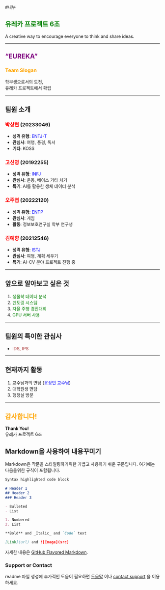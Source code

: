 #내부
## <span style="color:green;">유레카 프로젝트 6조</span>  
A creative way to encourage everyone to think and share ideas.

---

## <span style="color:purple;">“EUREKA”</span>  
### <span style="color:orange;">Team Slogan</span>  
학부생으로서의 도전,  
유레카 프로젝트에서 확립  

---

## 팀원 소개  

### <span style="color:red;">박상현</span> (20233046)  
- **성격 유형**: <span style="color:blue;">ENTJ-T</span>  
- **관심사**: 여행, 풍경, 독서  
- **기타**: KOSS  

### <span style="color:red;">고신영</span> (20192255)  
- **성격 유형**: <span style="color:blue;">INFJ</span>  
- **관심사**: 운동, 베이스 기타 치기  
- **특기**: AI를 활용한 생체 데이터 분석  

### <span style="color:red;">오주엽</span> (20222120)  
- **성격 유형**: <span style="color:blue;">ENTP</span>  
- **관심사**: 게임  
- **활동**: 정보보호연구실 학부 연구생  

### <span style="color:red;">김예향</span> (20212546)  
- **성격 유형**: <span style="color:blue;">ISTJ</span>  
- **관심사**: 여행, 계획 세우기  
- **특기**: AI-CV 분야 프로젝트 진행 중  

---

## 앞으로 알아보고 싶은 것  

1. <span style="color:green;">생물학 데이터 분석</span>  
2. <span style="color:green;">멘토링 시스템</span>  
3. <span style="color:green;">자율 주행 경진대회</span>  
4. <span style="color:green;">GPU 서버 사용</span>  

---

## 팀원의 특이한 관심사  

- <span style="color:brown;">IDS, IPS</span>  

---

## 현재까지 활동  

1. 교수님과의 면담 (<span style="color:blue;">윤상민 교수님</span>)  
2. 대학원생 면담  
3. 행정실 방문  

---

## <span style="color:orange;">감사합니다!</span>  
**Thank You!**  
유레카 프로젝트 6조





## Markdown을 사용하여 내용꾸미기

Markdown은 작문을 스타일링하기위한 가볍고 사용하기 쉬운 구문입니다. 여기에는 다음을위한 규칙이 포함됩니다.

```markdown
Syntax highlighted code block

# Header 1
## Header 2
### Header 3

- Bulleted
- List

1. Numbered
2. List

**Bold** and _Italic_ and `Code` text

[Link](url) and ![Image](src)
```

자세한 내용은 [GitHub Flavored Markdown](https://guides.github.com/features/mastering-markdown/).

### Support or Contact

readme 파일 생성에 추가적인 도움이 필요하면 [도움말](https://help.github.com/articles/about-readmes/) 이나 [contact support](https://github.com/contact) 을 이용하세요.
